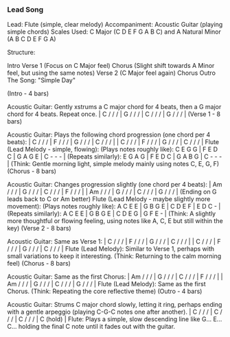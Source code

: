 ### Lead Song
Lead: Flute (simple, clear melody)
Accompaniment: Acoustic Guitar (playing simple chords)
Scales Used: C Major (C D E F G A B C) and A Natural Minor (A B C D E F G A)

Structure:

Intro
Verse 1 (Focus on C Major feel)
Chorus (Slight shift towards A Minor feel, but using the same notes)
Verse 2 (C Major feel again)
Chorus
Outro
The Song: "Simple Day"

(Intro - 4 bars)

Acoustic Guitar: Gently xstrums a C major chord for 4 beats, then a G major chord for 4 beats. Repeat once.
| C / / / | G / / / | C / / / | G / / / |
(Verse 1 - 8 bars)

Acoustic Guitar: Plays the following chord progression (one chord per 4 beats):
| C / / / | F / / / | G / / / | C / / / |
| C / / / | F / / / | G / / / | C / / / |
Flute (Lead Melody - simple, flowing):
(Plays notes roughly like): C E G G | F E D C | G A G E | C - - - |
(Repeats similarly): E G A G | F E D C | G A B G | C - - - |
(Think: Gentle morning light, simple melody mainly using notes C, E, G, F)
(Chorus - 8 bars)

Acoustic Guitar: Changes progression slightly (one chord per 4 beats):
| Am / / / | G / / / | C / / / | F / / / |
| Am / / / | G / / / | C / / / | G / / / | (Ending on G leads back to C or Am better)
Flute (Lead Melody - maybe slightly more movement):
(Plays notes roughly like): A C E E | G B G E | C D E F | E D C - |
(Repeats similarly): A C E E | G B G E | C D E G | G F E - |
(Think: A slightly more thoughtful or flowing feeling, using notes like A, C, E but still within the key)
(Verse 2 - 8 bars)

Acoustic Guitar: Same as Verse 1:
| C / / / | F / / / | G / / / | C / / / |
| C / / / | F / / / | G / / / | C / / / |
Flute (Lead Melody): Similar to Verse 1, perhaps with small variations to keep it interesting.
(Think: Returning to the calm morning feel)
(Chorus - 8 bars)

Acoustic Guitar: Same as the first Chorus:
| Am / / / | G / / / | C / / / | F / / / |
| Am / / / | G / / / | C / / / | G / / / |
Flute (Lead Melody): Same as the first Chorus.
(Think: Repeating the core reflective theme)
(Outro - 4 bars)

Acoustic Guitar: Strums C major chord slowly, letting it ring, perhaps ending with a gentle arpeggio (playing C-G-C notes one after another).
| C / / / | C / / / | C / / / | C (hold) |
Flute: Plays a simple, slow descending line like G... E... C... holding the final C note until it fades out with the guitar.